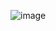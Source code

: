 
![image](https://github.com/Positiveoo1/React-balls/assets/106428934/2f690bd1-0411-4b63-bfb1-9242398532d0)
